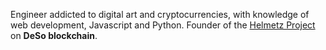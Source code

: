 Engineer addicted to digital art and cryptocurrencies, with knowledge of web development, Javascript and Python.
Founder of the [Helmetz Project](helmetz.nftz.zone) on **DeSo blockchain**.
